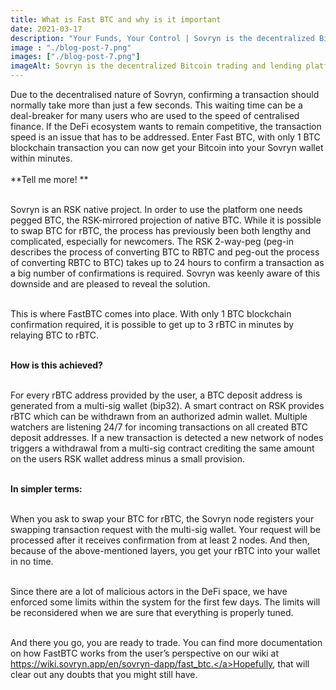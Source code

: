 ```yaml
---
title: What is Fast BTC and why is it important
date: 2021-03-17
description: "Your Funds, Your Control | Sovryn is the decentralized Bitcoin trading and lending platform"
image : "./blog-post-7.png"
images: ["./blog-post-7.png"]
imageAlt: Sovryn is the decentralized Bitcoin trading and lending platform.
---
```

Due to the decentralised nature of Sovryn, confirming a transaction should normally take more than just a few seconds. This waiting time can be a deal-breaker for many users who are used to the speed of centralised finance. If the DeFi ecosystem wants to remain competitive, the transaction speed is an issue that has to be addressed. Enter Fast BTC, with only 1 BTC blockchain transaction you can now get your Bitcoin into your Sovryn wallet within minutes.
<br />
<br />
**Tell me more!
**
<br />
<br />

Sovryn is an RSK native project. In order to use the platform one needs pegged BTC, the RSK-mirrored projection of native BTC. While it is possible to swap BTC for rBTC, the process has previously been both lengthy and complicated, especially for newcomers. The RSK 2-way-peg (peg-in describes the process of converting BTC to RBTC and peg-out the process of converting RBTC to BTC) takes up to 24 hours to confirm a transaction as a big number of confirmations is required. Sovryn was keenly aware of this downside and are pleased to reveal the solution.
<br />
<br />

This is where FastBTC comes into place. With only 1 BTC blockchain confirmation required, it is possible to get up to 3 rBTC in minutes by relaying BTC to rBTC.
<br />
<br />

<b>How is this achieved?</b>
<br />
<br />

For every rBTC address provided by the user, a BTC deposit address is generated from a multi-sig wallet (bip32). A smart contract on RSK provides rBTC which can be withdrawn from an authorized admin wallet. Multiple watchers are listening 24/7 for incoming transactions on all created BTC deposit addresses. If a new transaction is detected a new network of nodes triggers a withdrawal from a multi-sig contract crediting the same amount on the users RSK wallet address minus a small provision.
<br />
<br />

<b>In simpler terms:</b>
<br />
<br />

When you ask to swap your BTC for rBTC, the Sovryn node registers your swapping transaction request with the multi-sig wallet. Your request will be processed after it receives confirmation from at least 2 nodes. And then, because of the above-mentioned layers, you get your rBTC into your wallet in no time.
<br />
<br />

Since there are a lot of malicious actors in the DeFi space, we have enforced some limits within the system for the first few days. The limits will be reconsidered when we are sure that everything is properly tuned.
<br />
<br />

And there you go, you are ready to trade.
You can find more documentation on how FastBTC works from the user’s perspective on our wiki at <a href="https://wiki.sovryn.app/en/sovryn-dapp/fast_btc" className="btn-link"> https://wiki.sovryn.app/en/sovryn-dapp/fast_btc.</a>Hopefully, that will clear out any doubts that you might still have.